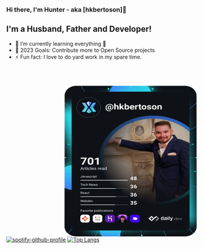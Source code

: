 ### Hi there, I'm Hunter - aka [hkbertoson]👋
## I'm a Husband, Father and Developer!
- 🌱 I’m currently learning everything 🤣
- 🥅 2023 Goals: Contribute more to Open Source projects
- ⚡ Fun fact: I love to do yard work in my spare time. 
<br>
<br>



<a href="https://app.daily.dev/hkbertoson"><img src="https://github.com/hkbertoson/hkbertoson/blob/main/devcard.svg" width="350" height = "400" align = "right" alt="Hunter Bertoson's Dev Card"/></a>



[![spotify-github-profile](https://spotify-github-profile.vercel.app/api/view?uid=hkbertoson&cover_image=false&theme=default&bar_color=f48657&bar_color_cover=false)](https://github.com/kittinan/spotify-github-profile)
[![Top Langs](https://github-readme-stats.vercel.app/api/top-langs/?username=hkbertoson&layout=compact&theme=radical)](https://github.com/anuraghazra/github-readme-stats)

